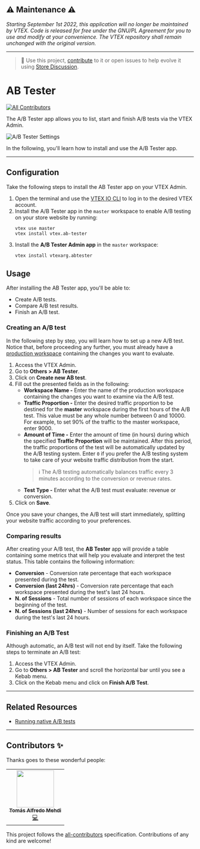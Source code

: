 ##  ⚠️ Maintenance ⚠️
*Starting September 1st 2022, this application will no longer be maintained by VTEX. Code is released for free under the GNU/PL Agreement for you to use and modify at your convenience. The VTEX repository shall remain unchanged with the original version.*

---

> 📢 Use this project, [contribute](https://github.com/vtex-apps/admin-ab-tester) to it or open issues to help evolve it using [Store Discussion](https://github.com/vtex-apps/store-discussion).

# AB Tester

<!-- DOCS-IGNORE:start -->
<!-- ALL-CONTRIBUTORS-BADGE:START - Do not remove or modify this section -->
[![All Contributors](https://img.shields.io/badge/all_contributors-0-orange.svg?style=flat-square)](#contributors-)
<!-- ALL-CONTRIBUTORS-BADGE:END -->
<!-- DOCS-IGNORE:end -->

The A/B Tester app allows you to list, start and finish A/B tests via the VTEX Admin.

![A/B Tester Settings](https://user-images.githubusercontent.com/36748003/138300964-63bc3545-efd7-435c-acd6-3e3e3a35b285.png)

In the following, you'll learn how to install and use the A/B Tester app.

---- 

## Configuration 

Take the following steps to install the AB Tester app on your VTEX Admin. 

1. Open the terminal and use the [VTEX IO CLI](https://developers.vtex.com/vtex-developer-docs/docs/vtex-io-documentation-vtex-io-cli-installation-and-command-reference) to log in to the desired VTEX account.
2. Install the A/B Tester app in the `master` workspace to enable A/B testing on your store website by running:
    ```
    vtex use master
    vtex install vtex.ab-tester
    ```
3. Install the **A/B Tester Admin app** in the `master` workspace: 
   ```
   vtex install vtexarg.abtester
   ```

## Usage

After installing the AB Tester app, you'll be able to:
- Create A/B tests.
- Compare A/B test results.
- Finish an A/B test.

### Creating an A/B test

In the following step by step, you will learn how to set up a new A/B test. Notice that, before proceeding any further, you must already have a [production workspace](https://developers.vtex.com/vtex-developer-docs/docs/vtex-io-documentation-creating-a-production-workspace) containing the changes you want to evaluate.

1. Access the VTEX Admin.
2. Go to **Others > AB Tester**.
3. Click on **Create new AB test**.
4. Fill out the presented fields as in the following:
   - **Workspace Name -** Enter the name of the production workspace containing the changes you want to examine via the A/B test.
   - **Traffic Proportion -** Enter the desired traffic proportion to be destined for the **master** workspace during the first hours of the A/B test. This value must be any whole number between 0 and 10000. For example, to set 90% of the traffic to the master workspace, enter 9000.
   - **Amount of Time -** Enter the amount of time (in hours) during which the specified **Traffic Proportion** will be maintained. After this period, the traffic proportions of the test will be automatically updated by the A/B testing system. Enter `0` if you prefer the A/B testing system to take care of your website traffic distribution from the start.
     >ℹ️ The A/B testing automatically balances traffic every 3 minutes according to the conversion or revenue rates.
   - **Test Type -** Enter what the A/B test must evaluate: revenue or conversion.
5. Click on **Save**.

Once you save your changes, the A/B test will start immediately, splitting your website traffic according to your preferences.

### Comparing results

After creating your A/B test, the **AB Tester** app will provide a table containing some metrics that will help you evaluate and interpret the test status. This table contains the following information:

* **Conversion** - Conversion rate percentage that each workspace presented during the test.
* **Conversion (last 24hrs)** - Conversion rate percentage that each workspace presented during the test's last 24 hours.
* **N. of Sessions** - Total number of sessions of each workspace since the beginning of the test.
* **N. of Sessions (last 24hrs)** - Number of sessions for each workspace during the test's last 24 hours.

### Finishing an A/B Test

Although automatic, an A/B test will not end by itself. Take the following steps to terminate an A/B test:

1. Access the VTEX Admin.
2. Go to **Others > AB Tester** and scroll the horizontal bar until you see a Kebab menu.
3. Click on the Kebab menu and click on **Finish A/B Test**.

---- 

## Related Resources

- [Running native A/B tests](https://developers.vtex.com/vtex-developer-docs/docs/vtex-io-documentation-running-native-ab-testing)


----

## Contributors ✨

Thanks goes to these wonderful people:
<!-- ALL-CONTRIBUTORS-LIST:START - Do not remove or modify this section -->
<!-- prettier-ignore-start -->
<!-- markdownlint-disable -->

<table>
  <tr>
    <td align="center"><a href="https://github.com/tomymehdi"><img src="https://avatars.githubusercontent.com/u/774112?v=4" width="100px;" alt=""/><br /><sub><b>Tomás Alfredo Mehdi</b></sub></a><br /><a href="https://github.com/vtex-apps/admin-ab-tester/commits?author=tomymehdi" title="Code">💻</a></td>
  </tr>
</table>

<!-- markdownlint-enable -->
<!-- prettier-ignore-end -->
<!-- ALL-CONTRIBUTORS-LIST:END -->

This project follows the [all-contributors](https://github.com/all-contributors/all-contributors) specification. Contributions of any kind are welcome!

<!-- DOCS-IGNORE:end -->
